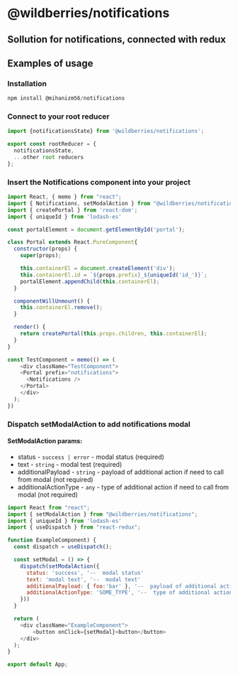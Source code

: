 # @wildberries/notifications

## Sollution for notifications, connected with redux

## Examples of usage

### Installation

```javascript
npm install @mihanizm56/notifications
```

### Connect to your root reducer

```javascript
import {notificationsState} from '@wildberries/notifications';

export const rootReducer = {
  notificationsState,
  ...other root reducers
};
```

### Insert the Notifications component into your project

```javascript
import React, { memo } from "react";
import { Notifications, setModalAction } from "@wildberries/notifications";
import { createPortal } from 'react-dom';
import { uniqueId } from 'lodash-es'

const portalElement = document.getElementById('portal');

class Portal extends React.PureComponent{
  constructor(props) {
    super(props);

    this.containerEl = document.createElement('div');
    this.containerEl.id = `${props.prefix}_${uniqueId('id_')}`;
    portalElement.appendChild(this.containerEl);
  }

  componentWillUnmount() {
    this.containerEl.remove();
  }

  render() {
    return createPortal(this.props.children, this.containerEl);
  }
}

const TestComponent = memo(() => (
    <div className="TestComponent">
    <Portal prefix="notifications">
      <Notifications />
    </Portal>
    </div>
  );
})
```

### Dispatch setModalAction to add notifications modal

#### SetModalAction params:
 - status - `success | error` - modal status (required)
 - text - `string` - modal test (required)
 - additionalPayload - `string` - payload of additional action if need to call from modal (not required)
 - additionalActionType - `any` - type of additional action if need to call from modal (not required)

```javascript
import React from "react";
import { setModalAction } from "@wildberries/notifications";
import { uniqueId } from 'lodash-es'
import { useDispatch } from "react-redux";

function ExampleComponent) {
  const dispatch = useDispatch();

  const setModal = () => {
    dispatch(setModalAction({
      status: 'success', '--  modal status'
      text: 'modal text', '--  modal text'
      additionalPayload: { foo:'bar' }, '--  payload of additional action if need to call from modal (not required)'
      additionalActionType: 'SOME_TYPE', '--  type of additional action if need to call from modal (not required)'
    }))
  }

  return (
    <div className="ExampleComponent">
        <button onClick={setModal}>button</button>
    </div>
  );
}

export default App;
```